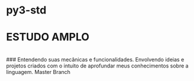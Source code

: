 # py3-std
<h1>ESTUDO AMPLO</h1>
<br>
### Entendendo suas mecânicas e funcionalidades. Envolvendo ideias e projetos criados com o intuito de aprofundar meus conhecimentos sobre a linguagem. Master Branch
